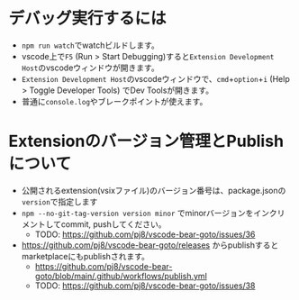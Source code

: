 # デバッグ実行するには
- `npm run watch`でwatchビルドします。
- vscode上で`F5` (Run > Start Debugging)すると`Extension Development Host`のvscodeウィンドウが開きます。
- `Extension Development Host`のvscodeウィンドウで、`cmd`+`option`+`i` (Help > Toggle Developer Tools) でDev Toolsが開きます。
- 普通に`console.log`やブレークポイントが使えます。

# Extensionのバージョン管理とPublishについて
- 公開されるextension(vsixファイル)のバージョン番号は、package.jsonの`version`で指定します
- `npm --no-git-tag-version version minor` でminorバージョンをインクリメントしてcommit, pushしてください。
  - TODO: https://github.com/pj8/vscode-bear-goto/issues/36
- https://github.com/pj8/vscode-bear-goto/releases からpublishするとmarketplaceにもpublishされます。
  - https://github.com/pj8/vscode-bear-goto/blob/main/.github/workflows/publish.yml
  - TODO: https://github.com/pj8/vscode-bear-goto/issues/38
